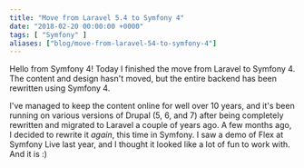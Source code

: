 ```yaml
---
title: "Move from Laravel 5.4 to Symfony 4"
date: "2018-02-20 00:00:00 +0000"
tags: [ "Symfony" ]
aliases: ["blog/move-from-laravel-54-to-symfony-4"]
---
```

Hello from Symfony 4! Today I finished the move from Laravel to Symfony 4. The content and design hasn't moved, but the entire backend has been rewritten using Symfony 4. 

I've managed to keep the content online for well over 10 years, and it's been running on various versions of Drupal (5, 6, and 7) after being completely rewritten and migrated to Laravel a couple of years ago. A few months ago, I decided to rewrite it _again_, this time in Symfony. I saw a demo of Flex at Symfony Live last year, and I thought it looked like a lot of fun to work with. And it is :)